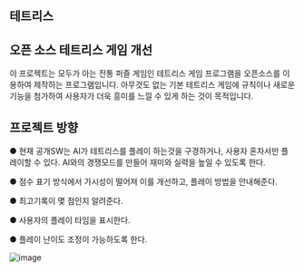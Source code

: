 ## 테트리스

## 오픈 소스 테트리스 게임 개선
이 프로젝트는 모두가 아는 전통 퍼즐 게임인 테트리스 게임 프로그램을 오픈소스를 이용하여 제작하는 프로그램입니다.
아무것도 없는 기본 테트리스 게임에 규칙이나 새로운 기능을 첨가하여 사용자가 더욱 흥미를 느낄 수 있게 하는 것이 목적입니다.

## 프로젝트 방향
● 현재 공개SW는 AI가 테트리스를 플레이 하는것을 구경하거나, 사용자 혼자서만 플레이할 수 있다. AI와의 경쟁모드를 만들어 재미와 실력을 높일 수 있도록 한다. 

● 점수 표기 방식에서 가시성이 떨어져 이를 개선하고, 플레이 방법을 안내해준다. 

● 최고기록이 몇 점인지 알려준다.

● 사용자의 플레이 타임을 표시한다.

● 플레이 난이도 조정이 가능하도록 한다.


![image](https://github.com/user-attachments/assets/095de783-e914-48a9-a7e8-05eb04d2923d)
